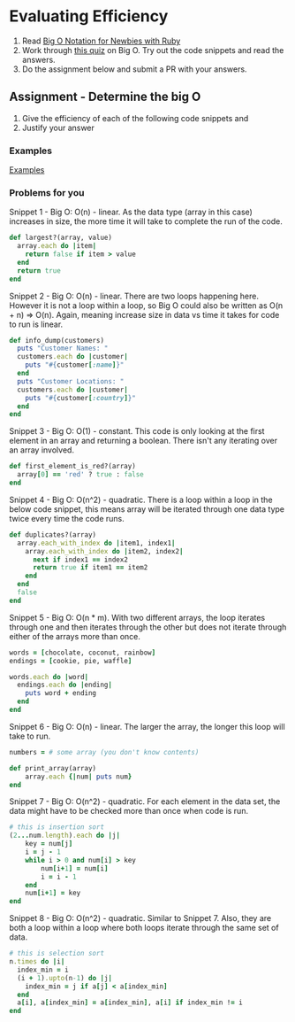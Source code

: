 # Evaluating Efficiency

1. Read [Big O Notation for Newbies with Ruby](http://www.datakicks.com/2016/06/04/big-o-notation.html)
2. Work through [this quiz](http://www.codequizzes.com/computer-science/beginner/big-o-algorithms) on Big O. Try out the code snippets and read the answers.
3. Do the assignment below and submit a PR with your answers.


## Assignment - Determine the big O
1) Give the efficiency of each of the following code snippets and
2) Justify your answer

### Examples
[Examples](examples.md)

### Problems for you

Snippet 1 - Big O: O(n) - linear. As the data type (array in this case) increases in size, the more time it will take to complete the run of the code.
```ruby
def largest?(array, value)
  array.each do |item|
    return false if item > value
  end
  return true
end
```

Snippet 2 - Big O: O(n) - linear. There are two loops happening here. However it is not a loop within a loop, so Big O could also be written as O(n + n) => O(n). Again, meaning increase size in data vs time it takes for code to run is linear.
```ruby
def info_dump(customers)
  puts "Customer Names: "
  customers.each do |customer|
    puts "#{customer[:name]}"
  end
  puts "Customer Locations: "
  customers.each do |customer|
    puts "#{customer[:country]}"
  end
end
```

Snippet 3 - Big O: O(1) - constant. This code is only looking at the first element in an array and returning a boolean. There isn't any iterating over an array involved.
```ruby
def first_element_is_red?(array)
  array[0] == 'red' ? true : false
end
```

Snippet 4 - Big O: O(n^2) - quadratic. There is a loop within a loop in the below code snippet, this means array will be iterated through one data type twice every time the code runs.
```ruby
def duplicates?(array)
  array.each_with_index do |item1, index1|
    array.each_with_index do |item2, index2|
      next if index1 == index2
      return true if item1 == item2
    end
  end
  false
end
```

Snippet 5 - Big O: O(n * m). With two different arrays, the loop iterates through one and then iterates through the other but does not iterate through either of the arrays more than once.
```ruby
words = [chocolate, coconut, rainbow]
endings = [cookie, pie, waffle]

words.each do |word|
  endings.each do |ending|
    puts word + ending
  end
end
```

Snippet 6 - Big O: O(n) - linear. The larger the array, the longer this loop will take to run.
```ruby
numbers = # some array (you don't know contents)

def print_array(array)
    array.each {|num| puts num}
end
```

Snippet 7 - Big O: O(n^2) - quadratic. For each element in the data set, the data might have to be checked more than once when code is run.
```ruby
# this is insertion sort
(2...num.length).each do |j|
    key = num[j]
    i = j - 1
    while i > 0 and num[i] > key
        num[i+1] = num[i]
        i = i - 1
    end
    num[i+1] = key
end
```

Snippet 8 - Big O: O(n^2) - quadratic. Similar to Snippet 7. Also, they are both a loop within a loop where both loops iterate through the same set of data.
```ruby
# this is selection sort
n.times do |i|
  index_min = i
  (i + 1).upto(n-1) do |j|
    index_min = j if a[j] < a[index_min]
  end
  a[i], a[index_min] = a[index_min], a[i] if index_min != i
end
```
